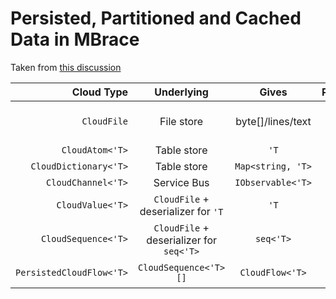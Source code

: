 
# Persisted, Partitioned and Cached Data in MBrace 

Taken from [this discussion](https://github.com/mbraceproject/MBrace.Core/issues/55#issuecomment-90097067)


| Cloud Type |  Underlying | Gives | Persist | Caching | Partition | Mutable | Core/Library |
| --------:|:-----------:|:------------:|:---------:|:---------:|:---------:|:---------:|:---------:|
| `CloudFile` | File store | byte[]/lines/text | yes | no | (Seek - needs docs) | no | core |
| `CloudAtom<'T>` | Table store | `'T` | no | no | no | yes | core |
| `CloudDictionary<'T>` | Table store | `Map<string, 'T>` | yes | no | no | yes | core |
| `CloudChannel<'T>` | Service Bus | `IObservable<'T>` | N/A | N/A | N/A | N/A | core |
| `CloudValue<'T>` | `CloudFile` + deserializer for `'T` | `'T`  | yes | on by default | single file | no | library |
| `CloudSequence<'T>` | `CloudFile` + deserializer for `seq<'T>` | `seq<'T>` | yes | off by default | single file | no | library |
| `PersistedCloudFlow<'T>` | `CloudSequence<'T> []` | `CloudFlow<'T>` | yes | on by default | yes | no | library |
